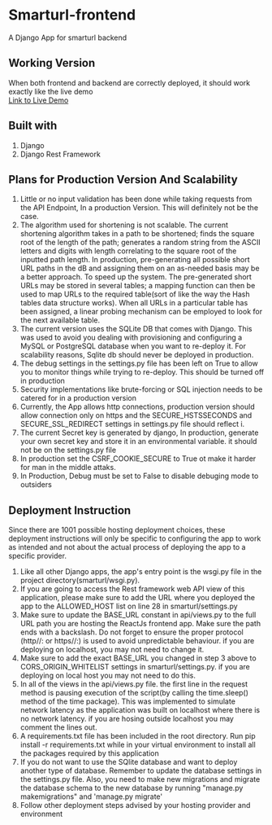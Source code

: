 # Smarturl-frontend
 A Django App for smarturl backend





<h2>Working Version</h2>

When both frontend and backend are correctly deployed, it should work exactly like the live demo<br>
<a href="https://test.learnershub.co.za/" target="_blank">Link to Live Demo</a>


<h2>Built with</h2> 

1.	Django
2.	Django Rest Framework






<h2>Plans for Production Version And Scalability</h2>

1.	Little or no input validation has been done while taking requests from the API Endpoint, In a production Version. This will definitely not be the case.
2.	The algorithm used for shortening is not scalable. The current shortening algorithm takes in a path to be shortened; finds the square root of the length of the path; generates a random string from the ASCII letters and digits with length correlating to the square root of the inputted path length. In production, pre-generating all possible short URL paths in the dB and assigning them on an as-needed basis may be a better approach. To speed up the system. The pre-generated short URLs may be stored in several tables; a mapping function can then be used to map URLs to the required table(sort of like the way the Hash tables data structure works). When all URLs in a particular table has been assigned, a linear probing mechanism can be employed to look for the next available table.
3.	The current version uses the SQLite DB that comes with Django. This was used to avoid you dealing with provisioning and configuring a MySQL or PostgreSQL database when you   want to re-deploy it. For scalability reasons, Sqlite db should never be deployed in production.
4.	The debug settings in the settings.py file has been left on True to allow you to monitor things while trying to re-deploy. This should be turned off in production
5.	Security implementations like brute-forcing or SQL injection needs to be catered for in a production version
6. Currently, the App allows http connections, production version should allow connection only on https and the SECURE_HSTSSECONDS and SECURE_SSL_REDIRECT settings in        settings.py file should reflect i.
7. The current Secret key is generated by django, In production, generate your own secret key and store it in an environmental variable. it should not be on the settings.py file
8. In production set the CSRF_COOKIE_SECURE to True ot make it harder for man in the middle attaks.
9.  In Production, Debug must be set to False to disable debuging mode to outsiders

<h2>Deployment Instruction</h2>



Since there are 1001 possible hosting deployment choices, these deployment instructions will only be specific to configuring the app to work as intended and not about the actual process of deploying the app to a specific provider.

1. 	Like all other Django apps, the app's entry point is the wsgi.py file in the project directory(smarturl/wsgi.py). 
2. 	If you are going to access the Rest framework web API view of this application, please make sure to add  the URL where you deployed the app to the ALLOWED_HOST list  on line     28 in smarturl/settings.py
3.	 Make sure to update the BASE_URL constant in api/views.py  to the full URL path you are hosting the ReactJs frontend app. Make sure the path ends with a backslash. Do not       forget to ensure the proper protocol (http//: or https//:) is used to avoid unpredictable behaviour. if you are deploying on localhost, you may not need to change it.
4.	 Make sure to add the exact BASE_URL you changed in step 3 above to CORS_ORIGIN_WHITELIST settings in smarturl/settings.py. if you are deploying on local host you may not need to do this.
5.	 In all of the views in the api/views.py file. the first line in the request method is pausing execution of the script(by calling the time.sleep() method of the time package). This was implemented to simulate network latency as the application was built on localhost where there is no network latency. if you are hosing outside localhost you may comment the lines out.
6.	 A requirements.txt file has been included in the root directory. Run pip install -r requirements.txt while in your virtual environment to install all the packages required       by this application
7.	 If you do not want to use the SQlite database and want to deploy another type of database. Remember to update the database settings in the settings.py file.
Also, you need to make new migrations and migrate the database schema to the new database by running "manage.py makemigrations" and 'manage.py migrate' 
8.	Follow other deployment steps advised by your hosting provider and environment
